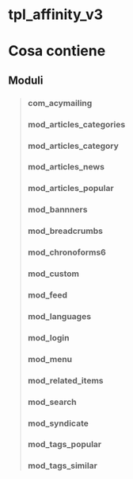 # tpl_affinity_v3

# Cosa contiene

## Moduli
> ### com_acymailing
> ### mod_articles_categories
> ### mod_articles_category
> ### mod_articles_news
> ### mod_articles_popular
> ### mod_bannners
> ### mod_breadcrumbs
> ### mod_chronoforms6
> ### mod_custom
> ### mod_feed
> ### mod_languages
> ### mod_login
> ### mod_menu
> ### mod_related_items
> ### mod_search
> ### mod_syndicate
> ### mod_tags_popular
> ### mod_tags_similar
